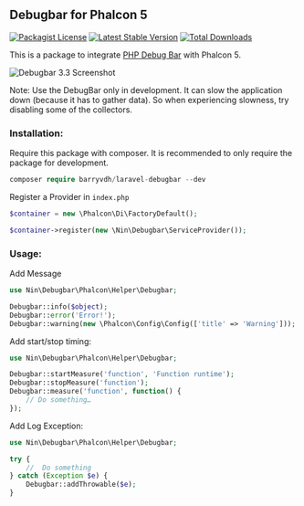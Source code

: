 ## Debugbar for Phalcon 5
[![Packagist License](https://poser.pugx.org/barryvdh/laravel-debugbar/license.png)](http://choosealicense.com/licenses/mit/)
[![Latest Stable Version](https://poser.pugx.org/barryvdh/laravel-debugbar/version.png)](https://packagist.org/packages/barryvdh/laravel-debugbar)
[![Total Downloads](https://poser.pugx.org/barryvdh/laravel-debugbar/d/total.png)](https://packagist.org/packages/barryvdh/laravel-debugbar)

This is a package to integrate [PHP Debug Bar](http://phpdebugbar.com/) with Phalcon 5.

![Debugbar 3.3 Screenshot](https://user-images.githubusercontent.com/973269/79428890-196cc680-7fc7-11ea-8229-189f5eac9009.png)

Note: Use the DebugBar only in development. It can slow the application down (because it has to gather data). So when experiencing slowness, try disabling some of the collectors.

### Installation:

Require this package with composer. It is recommended to only require the package for development.

```php
composer require barryvdh/laravel-debugbar --dev
```

Register a Provider in `index.php`

```php
$container = new \Phalcon\Di\FactoryDefault();

$container->register(new \Nin\Debugbar\ServiceProvider());
```

### Usage:

Add Message

```php
use Nin\Debugbar\Phalcon\Helper\Debugbar;

Debugbar::info($object);
Debugbar::error('Error!');
Debugbar::warning(new \Phalcon\Config\Config(['title' => 'Warning']));
```

Add start/stop timing:

```php
use Nin\Debugbar\Phalcon\Helper\Debugbar;

Debugbar::startMeasure('function', 'Function runtime');
Debugbar::stopMeasure('function');
Debugbar::measure('function', function() {
    // Do something…
});
```

Add Log Exception:

```php
use Nin\Debugbar\Phalcon\Helper\Debugbar;

try {
    //  Do something
} catch (Exception $e) {
    Debugbar::addThrowable($e);
}
```
